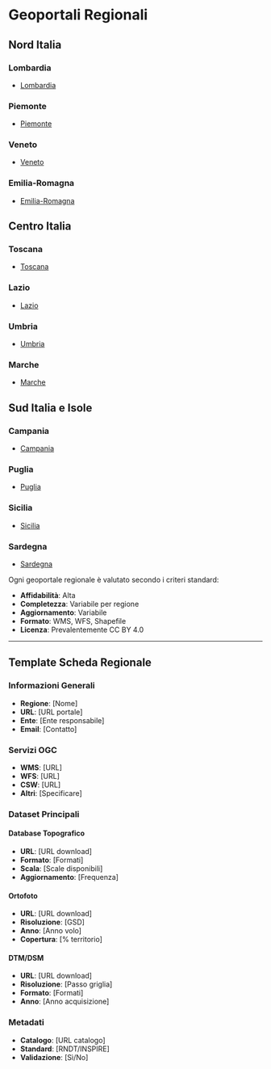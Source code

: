 # Geoportali Regionali

## Nord Italia
### Lombardia
- [Lombardia](lombardia.md)

### Piemonte
- [Piemonte](piemonte.md)

### Veneto
- [Veneto](veneto.md)

### Emilia-Romagna
- [Emilia-Romagna](emilia-romagna.md)

## Centro Italia
### Toscana
- [Toscana](toscana.md)

### Lazio
- [Lazio](lazio.md)

### Umbria
- [Umbria](umbria.md)

### Marche
- [Marche](marche.md)

## Sud Italia e Isole
### Campania
- [Campania](campania.md)

### Puglia
- [Puglia](puglia.md)

### Sicilia
- [Sicilia](sicilia.md)

### Sardegna
- [Sardegna](sardegna.md)

Ogni geoportale regionale è valutato secondo i criteri standard:
- **Affidabilità**: Alta
- **Completezza**: Variabile per regione
- **Aggiornamento**: Variabile
- **Formato**: WMS, WFS, Shapefile
- **Licenza**: Prevalentemente CC BY 4.0

---

## Template Scheda Regionale

### Informazioni Generali
- **Regione**: [Nome]
- **URL**: [URL portale]
- **Ente**: [Ente responsabile]
- **Email**: [Contatto]

### Servizi OGC
- **WMS**: [URL]
- **WFS**: [URL]
- **CSW**: [URL]
- **Altri**: [Specificare]

### Dataset Principali
#### Database Topografico
- **URL**: [URL download]
- **Formato**: [Formati]
- **Scala**: [Scale disponibili]
- **Aggiornamento**: [Frequenza]

#### Ortofoto
- **URL**: [URL download]
- **Risoluzione**: [GSD]
- **Anno**: [Anno volo]
- **Copertura**: [% territorio]

#### DTM/DSM
- **URL**: [URL download]
- **Risoluzione**: [Passo griglia]
- **Formato**: [Formati]
- **Anno**: [Anno acquisizione]

### Metadati
- **Catalogo**: [URL catalogo]
- **Standard**: [RNDT/INSPIRE]
- **Validazione**: [Sì/No]
